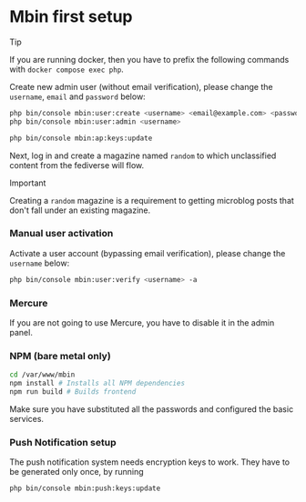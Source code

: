 # Mbin first setup

> [!TIP]
> If you are running docker, then you have to prefix the following commands with
> `docker compose exec php`.

Create new admin user (without email verification), please change the `username`, `email` and `password` below:

```bash
php bin/console mbin:user:create <username> <email@example.com> <password>
php bin/console mbin:user:admin <username>
```

```bash
php bin/console mbin:ap:keys:update
```

Next, log in and create a magazine named `random` to which unclassified content from the fediverse will flow.

> [!IMPORTANT]
> Creating a `random` magazine is a requirement to getting microblog posts that don't fall under an existing magazine.

### Manual user activation

Activate a user account (bypassing email verification), please change the `username` below:

```bash
php bin/console mbin:user:verify <username> -a
```

### Mercure

If you are not going to use Mercure, you have to disable it in the admin panel.

### NPM (bare metal only)

```bash
cd /var/www/mbin
npm install # Installs all NPM dependencies
npm run build # Builds frontend
```

Make sure you have substituted all the passwords and configured the basic services.

### Push Notification setup

The push notification system needs encryption keys to work. They have to be generated only once, by running

```bash
php bin/console mbin:push:keys:update
```

